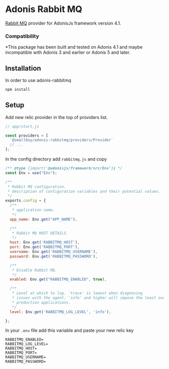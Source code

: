 # Adonis Rabbit MQ

[Rabbit MQ](https://www.rabbitmq.com/) provider for AdonisJs framework version 4.1.

### Compatibility

*This package has been built and tested on Adonis 4.1 and maybe incompatible with Adonis 3 and earlier or Adonis 5 and later.

## Installation
In order to use adonis-rabbitmq

```bash
npm install 
```

## Setup

Add new relic provider in the top of providers list.

```js
// app/start.js

const providers = [
  `@small6oy/adonis-rabbitmq/providers/Provider`
  // ...
];
```

In the config directory add `rabbitmq.js` and copy

```js
/** @type {import('@adonisjs/framework/src/Env')} */
const Env = use("Env");

/**
 * Rabbit MQ configuration.
 * description of configuration variables and their potential values.
 */
exports.config = {
  /**
   * application name.
   */
  app_name: Env.get("APP_NAME"),

  /**
   * Rabbit MQ HOST DETAILS.
   */
  host: Env.get('RABBITMQ_HOST'),
  port: Env.get('RABBITMQ_PORT'),
  username: Env.get('RABBITMQ_USERNAME'),
  password: Env.get('RABBITMQ_PASSWORD'),

  /**
   * Disable Rabbit MQ.
   */
  enabled: Env.get("RABBITMQ_ENABLED", true),

  /**
   * Level at which to log. 'trace' is lowest when diagnosing
   * issues with the agent, 'info' and higher will impose the least overhead on
   * production applications.
   */
  level: Env.get('RABBITMQ_LOG_LEVEL', 'info'),

};
```

In your `.env` file add this variable and paste your new relic key

```env
RABBITMQ_ENABLED=
RABBITMQ_LOG_LEVEL=
RABBITMQ_HOST=
RABBITMQ_PORT=
RABBITMQ_USERNAME=
RABBITMQ_PASSWORD=
```